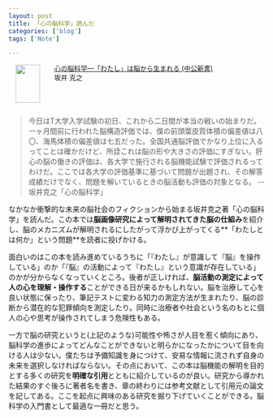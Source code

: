 ```yaml
---
layout: post
title: 「心の脳科学」読んだ
categories: ['blog']
tags: ['Note']

---
```


<div class="babylink-box" style="overflow: hidden; font-size: small; zoom: 1; margin: 15px 0; text-align: left;"><div class="babylink-image" style="float: left; margin: 0px 15px 10px 0px; width: 75px; height: 75px; text-align: center;"><a href="http://www.amazon.co.jp/exec/obidos/ASIN/4121019725/mrk1869-22/" rel="nofollow" target="_blank"><img style="border-top: medium none; border-right: medium none; border-bottom: medium none; border-left: medium none;" src="http://ecx.images-amazon.com/images/I/31%2BneIEVCcL._SL75_.jpg" width="48" height="75" /></a></div><div class="babylink-info" style="overflow: hidden; zoom: 1; line-height: 120%;"><div class="babylink-title" style="margin-bottom: 2px; line-height: 120%;"><a href="http://www.amazon.co.jp/exec/obidos/ASIN/4121019725/mrk1869-22/" rel="nofollow" target="_blank">心の脳科学―「わたし」は脳から生まれる (中公新書)</a></div><div class="babylink-manufacturer" style="margin-bottom: 5px;">坂井 克之</div></div><div class="booklink-footer" style="clear: left"></div></div>

> 今日はT大学入学試験の初日、これから二日間が本当の戦いの始まりだ。一ヶ月間前に行われた脳構造評価では、僕の前頭葉皮質体積の偏差値は八〇、海馬体積の偏差値は七五だった。全国共通脳評価でかなり上位に入るってことは確かだけど、所詮これは脳の形や大きさの評価にすぎない。肝心の脳の働きの評価は、各大学で施行される脳機能試験で評価されるってわけだ。ここでは各大学の評価基準に基づいて問題が出題され、その解答成績だけでなく、問題を解いているときの脳活動も評価の対象となる。 -- 坂井克之「心の脳科学」

なかなか衝撃的な未来の脳社会のフィクションから始まる坂井克之著「心の脳科学」を読んだ。この本では**脳画像研究によって解明されてきた脳の仕組み**を紹介し、脳のメカニズムが解明されるにしたがって浮かび上がってくる**「わたしとは何か」という問題**を読者に投げかける。

面白いのはこの本を読み進めているうちに「『わたし』が意識して『脳』を操作している」のか「『脳』の活動によって『わたし』という意識が存在している」のかが分からなくなっていくところ。後者が正しければ、**脳活動の測定によって人の心を理解・操作する**ことができる日が来るかもしれない。脳を治療して心を良い状態に保ったり、筆記テストに変わる知力の測定方法が生まれたり、脳の診断から潜在的な犯罪傾向を測定したり。同時に治療者や社会という名のもとに個人の心や思考が操作されてしまう危険性もある。

一方で脳の研究というと(上記のような)可能性や怖さが人目を惹く傾向にあり、脳科学の進歩によってどんなことができないと明らかになったかについて目を向ける人は少ない。僕たちは予備知識を身につけて、安易な情報に流されず自身の未来を選択しなければならない。その点において、この本は脳機能の解明を目的とする多くの研究を**明確な引用**とともに紹介しているのが良い。研究から導かれた結果のすぐ後ろに著者名を書き、章の終わりには参考文献として引用元の論文を記してある。ここを起点に興味のある研究を掘り下げていくことができる。脳科学の入門書として最適な一冊だと思う。
